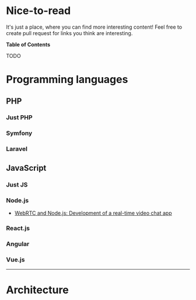 # Nice-to-read 
It's just a place, where you can find more interesting content! Feel free to create pull request for links you think are interesting.


**Table of Contents**

TODO

# Programming languages
## PHP
### Just PHP

### Symfony

### Laravel

## JavaScript
### Just JS

### Node.js
- [WebRTC and Node.js: Development of a real-time video chat app](https://tsh.io/blog/how-to-write-video-chat-app-using-webrtc-and-nodejs/)
### React.js

### Angular

### Vue.js

-------------

# Architecture
